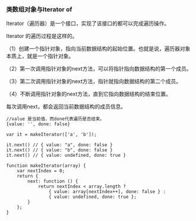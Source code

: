 ### 类数组对象与Iterator of

Iterator（遍历器）是一个接口，实现了该接口的都可以完成遍历操作。


Iterator 的遍历过程是这样的。

（1）创建一个指针对象，指向当前数据结构的起始位置。也就是说，遍历器对象本质上，就是一个指针对象。

（2）第一次调用指针对象的next方法，可以将指针指向数据结构的第一个成员。

（3）第二次调用指针对象的next方法，指针就指向数据结构的第二个成员。

（4）不断调用指针对象的next方法，直到它指向数据结构的结束位置。

每次调用next，都会返回当前数据结构的成员信息。

    //value 是当前值，而done代表遍历是否结束。
    {value: '', done: false} 

    var it = makeIterator(['a', 'b']);

    it.next() // { value: "a", done: false }
    it.next() // { value: "b", done: false }
    it.next() // { value: undefined, done: true }

    function makeIterator(array) {
        var nextIndex = 0;
        return {
            next: function () {
                return nextIndex < array.length ?
                    { value: array[nextIndex++], done: false } :
                    { value: undefined, done: true };
            }
        };
    }










